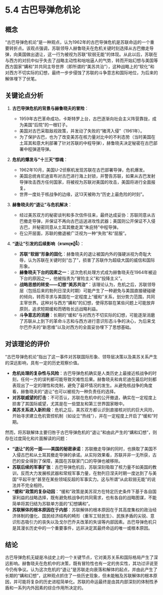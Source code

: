 # 5.4 古巴导弹危机论

## 概念

“古巴导弹危机论”是一种观点，认为1962年的古巴导弹危机是苏联命运的一个重要转折点。该观点强调，苏联领导人赫鲁晓夫在危机关键时刻选择从古巴撤走导弹，向美国做出退让，这一行为被视为苏联“软弱无能”的体现。从此以后，苏联在与西方的对抗中似乎失去了战略主动性和咄咄逼人的气势，转而开始幻想与美国等西方国家“媾和”并共同主导世界（即所谓的“美苏共治”），这种战略上的“软化”和对西方不切实际的幻想，最终一步步侵蚀了苏联的斗争意志和国际地位，为后来的解体埋下了伏笔。

## 关键论点分析

1.  **古巴导弹危机的背景与赫鲁晓夫的冒险**：
    *   1959年古巴革命成功，卡斯特罗上台，古巴逐渐向社会主义阵营靠拢，成为美国“后院”的一根钉子。
    *   美国对古巴采取敌视政策，并发动了失败的“猪湾入侵”（1961年）。
    *   为了保护古巴，也为了改变美苏在核力量对比中的不利态势（当时美国在土耳其和意大利部署了针对苏联的中程导弹），赫鲁晓夫决定秘密在古巴部署中程弹道导弹。

2.  **危机的爆发与“十三天”惊魂**：
    *   1962年10月，美国U-2侦察机发现苏联在古巴部署导弹，危机爆发。
    *   美国总统肯尼迪宣布对古巴进行海上封锁，并警告苏联，如果从古巴发射导弹攻击西方任何国家，将被视为苏联对美国的攻击，美国将进行全面报复。
    *   世界一度处于核战争的边缘，这13天被称为“历史上最危险的时刻”。

3.  **赫鲁晓夫的“退让”与危机解决**：
    *   经过美苏双方的秘密谈判和多次信件往来，最终达成妥协：苏联同意从古巴撤走导弹，并保证不再向古巴运送进攻性武器；美国则公开保证不入侵古巴，并秘密同意从土耳其撤走其“朱庇特”中程导弹。
    *   在公开层面，苏联的撤退被广泛视为一种“失败”和“屈服”。

4.  **“退让”引发的后续影响（ตามทฤษฎีนี้）**：
    *   **苏联“软弱”形象的固化**：赫鲁晓夫的退让被国内外的强硬派视为奇耻大辱，认为苏联在关键时刻“怂了”，损害了苏联作为超级大国的威信和国际形象。
    *   **赫鲁晓夫下台的因素之一**：这次危机处理方式成为赫鲁晓夫在1964年被迫下台的原因之一，他被指责为“冒险主义”和“投降主义”。
    *   **战略思想的转变——幻想“美苏共治”**：该理论认为，危机之后，苏联领导层（包括后来的勃列日涅夫时期）可能产生了一种避免与美国直接硬碰硬的倾向，转而寻求与美国在一定程度上“缓和”关系，划分势力范围，共同主宰世界。这种对与西方“媾和”的幻想，使得苏联在某些问题上可能放弃原则，追求短期缓和而牺牲长远战略利益。
    *   **斗争意志的消磨**：长期的“缓和”与对西方不切实际的幻想，可能逐渐消磨了苏联从上到下的革命斗志和与西方进行意识形态斗争的决心，为后来戈尔巴乔夫的“新思维”以及对西方的全面妥协埋下了思想基础。

## 对该理论的评价

“古巴导弹危机论”指出了这一事件对苏联国际形象、领导层决策以及美苏关系产生的深远影响，具有一定的历史观察价值。

*   **危机处理的复杂性与风险**：古巴导弹危机确实是人类历史上最接近核战争的时刻，任何一方的误判都可能导致灾难性后果。赫鲁晓夫和肯尼迪在最后时刻都表现出了一定的理性和克制，避免了最坏情况的发生。从避免核战争的角度看，赫鲁晓夫的“退让”也可以被视为一种负责任的选择。
*   **对苏联威望的打击**：不可否认，苏联在危机中的公开撤退，确实在一定程度上损害了其国际威望，尤其是在一些盟友和第三世界国家眼中。
*   **美苏关系进入新阶段**：危机之后，美苏双方都认识到直接核对抗的巨大风险，开始寻求建立危机管控机制（如设立“热线”），并在一定程度上开启了“缓和”时期。

然而，将苏联解体主要归咎于古巴导弹危机的“退让”和由此产生的“媾和幻想”，则存在过度简化和片面解读的问题：

*   **“退让”的另一面——美国的秘密承诺**：苏联撤走导弹的同时，也换取了美国不入侵古巴和从土耳其撤走导弹的承诺。从实际效果看，苏联并非一无所获，古巴的安全得到了保障，美国在苏联家门口的导弹也被移除。
*   **苏联后续的军事扩张**：古巴导弹危机后，苏联深刻吸取了核力量不如美国的教训，反而大力发展核武器和常规军事力量，在勃列日涅夫时期一度达到了与美国“平起平坐”甚至在某些领域反超的军事实力。这与所谓“从此软弱无能”的说法并不完全相符。
*   **“缓和”政策的复杂动因**：“缓和”政策是美苏双方在特定历史条件下基于各自国家利益的战略选择，既有避免核战争的共同需求，也有各自的战略图谋，不能简单将其归结为苏联单方面的“幻想媾和”。
*   **苏联解体的根本原因在于内部**：苏联解体的根本原因在于其高度集权的政治经济体制的僵化、国民经济结构的畸形（重军工轻民生）、民族矛盾的尖锐、意识形态吸引力的丧失以及戈尔巴乔夫改革的失误等内部因素。古巴导弹危机只是其漫长历史中的一个重要事件，远非决定其最终命运的唯一或根本原因。

## 结论

古巴导弹危机无疑是冷战史上的一个关键节点，它对美苏关系和国际格局产生了深远影响。赫鲁晓夫在危机中的决策，既有冒险性也有一定的务实性，其功过评说至今仍有争议。认为这次危机的“退让”是苏联走向衰落和解体的起点，并由此产生了长期的“媾和幻想”，这种观点抓住了一些历史现象，但未能触及苏联解体的根本原因，并可能将复杂的历史进程简单化。苏联的命运最终是由其内部深刻的体制性矛盾和一系列内外因素的综合作用所决定的。